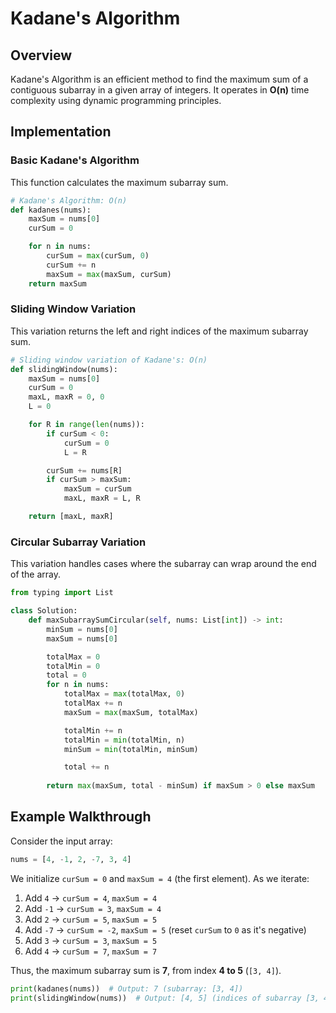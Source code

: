 # Kadane's Algorithm

## Overview

Kadane's Algorithm is an efficient method to find the maximum sum of a contiguous subarray in a given array of integers. It operates in **O(n)** time complexity using dynamic programming principles.

## Implementation

### Basic Kadane's Algorithm

This function calculates the maximum subarray sum.

```python
# Kadane's Algorithm: O(n)
def kadanes(nums):
    maxSum = nums[0]
    curSum = 0

    for n in nums:
        curSum = max(curSum, 0)
        curSum += n
        maxSum = max(maxSum, curSum)
    return maxSum
```

### Sliding Window Variation

This variation returns the left and right indices of the maximum subarray sum.

```python
# Sliding window variation of Kadane's: O(n)
def slidingWindow(nums):
    maxSum = nums[0]
    curSum = 0
    maxL, maxR = 0, 0
    L = 0

    for R in range(len(nums)):
        if curSum < 0:
            curSum = 0
            L = R

        curSum += nums[R]
        if curSum > maxSum:
            maxSum = curSum
            maxL, maxR = L, R 

    return [maxL, maxR]
```

### Circular Subarray Variation

This variation handles cases where the subarray can wrap around the end of the array.

```python
from typing import List

class Solution:
    def maxSubarraySumCircular(self, nums: List[int]) -> int:
        minSum = nums[0]
        maxSum = nums[0]

        totalMax = 0
        totalMin = 0
        total = 0
        for n in nums:
            totalMax = max(totalMax, 0)
            totalMax += n
            maxSum = max(maxSum, totalMax)

            totalMin += n
            totalMin = min(totalMin, n)
            minSum = min(totalMin, minSum)

            total += n
        
        return max(maxSum, total - minSum) if maxSum > 0 else maxSum
```

## Example Walkthrough

Consider the input array:

```python
nums = [4, -1, 2, -7, 3, 4]
```

We initialize `curSum = 0` and `maxSum = 4` (the first element). As we iterate:

1. Add `4` → `curSum = 4`, `maxSum = 4`
2. Add `-1` → `curSum = 3`, `maxSum = 4`
3. Add `2` → `curSum = 5`, `maxSum = 5`
4. Add `-7` → `curSum = -2`, `maxSum = 5` (reset `curSum` to `0` as it's negative)
5. Add `3` → `curSum = 3`, `maxSum = 5`
6. Add `4` → `curSum = 7`, `maxSum = 7`

Thus, the maximum subarray sum is **7**, from index **4 to 5** (`[3, 4]`).

```python
print(kadanes(nums))  # Output: 7 (subarray: [3, 4])
print(slidingWindow(nums))  # Output: [4, 5] (indices of subarray [3, 4])
```

